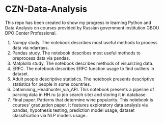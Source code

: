 # CZN-Data-Analysis
This repo has been created to show my progress in learning Python and Data Analysis on courses provided by Russian government institution GBOU DPO Center Professional.
1. Numpy study. The notebook describes most useful methods to process data via ndarrays.
2. Pandas study. The notebook describes most useful methods to preprocess data via pandas.
3. Matplolib study. The notebook describes methods of visualizing data.
4. ERFC. The notebook describes ERFC function usage to find outliers in dataset.
5. Adult people descriptive statistics. The notebook presents descriptive statistics for people in some countries.
6. Datamining_Headhunter_via_API. This notebook presents a pipeline of parsing data in HH.ru (a job search site) and storing it in database.
7. Final paper. Patterns that determine wine popularity. This notebook is courses' graduation paper. It features exploratory data analysis via pandas, hypothesis testing, prediction model usage, dataset classification via NLP models usage..
